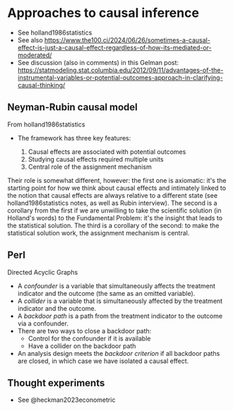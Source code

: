 # Approaches to causal inference

- See holland1986statistics
- See also https://www.the100.ci/2024/06/26/sometimes-a-causal-effect-is-just-a-causal-effect-regardless-of-how-its-mediated-or-moderated/
- See discussion (also in comments) in this Gelman post: https://statmodeling.stat.columbia.edu/2012/09/11/advantages-of-the-instrumental-variables-or-potential-outcomes-approach-in-clarifying-causal-thinking/


## Neyman-Rubin causal model

From holland1986statistics

- The framework has three key features:

  1. Causal effects are associated with potential outcomes
  2. Studying causal effects required multiple units
  3. Central role of the assignment mechanism

Their role is somewhat different, however: the first one is axiomatic: it's the starting point for how we think about causal effects and intimately linked to the notion that causal effects are always relative to a different state (see holland1986statistics notes, as well as Rubin interview). The second is a corollary from the first if we are unwilling to take the scientific solution (in Holland's words) to the Fundamental Problem: it's the insight that leads to the statistical solution. The third is a corollary of the second: to make the statistical solution work, the assignment mechanism is central.

## Perl

Directed Acyclic Graphs

- A *confounder* is a variable that simultaneously affects the treatment indicator and the outcome (the same as an omitted variable).
- A *collider* is a variable that is simultaneously affected by the treatment indicator and the outcome.
- A *backdoor path* is a path from the treatment indicator to the outcome via a confounder.
- There are two ways to close a backdoor path:
  - Control for the confounder if it is available
  - Have a collider on the backdoor path
- An analysis design meets the *backdoor criterion* if all backdoor paths are closed, in which case we have isolated a causal effect.

## Thought experiments

- See @heckman2023econometric

